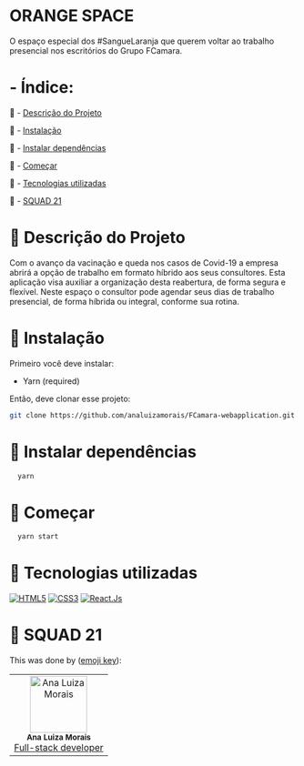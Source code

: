 # ORANGE SPACE

O espaço especial dos #SangueLaranja que querem voltar ao trabalho presencial nos escritórios do Grupo FCamara.


# - Índice:

<a name="ancor"></a>
:pushpin: - [Descrição do Projeto](#ancor1)

:pushpin: - [Instalação](#ancor2)

:pushpin: - [Instalar dependências](#ancor3)

:pushpin: - [Começar](#ancor4)

:pushpin: - [Tecnologias utilizadas](#ancor5)

:pushpin: - [SQUAD 21](#ancor6)

<a id="ancor1"></a>
# :speech_balloon: Descrição do Projeto

  Com o avanço da vacinação e queda nos casos de Covid-19 a empresa abrirá a opção de trabalho em formato híbrido aos seus consultores. Esta aplicação visa auxiliar a organização desta reabertura, de forma segura e flexível. Neste espaço o consultor pode agendar seus dias de trabalho presencial, de forma híbrida ou integral, conforme sua rotina.

<a id="ancor2"></a>
# :speech_balloon: Instalação

Primeiro você deve instalar:

- Yarn (required)

Então, deve clonar esse projeto:

```bash
git clone https://github.com/analuizamorais/FCamara-webapplication.git
```

<a id="ancor3"></a>
# :speech_balloon: Instalar dependências

```bash
  yarn
```

<a id="ancor4"></a>
# :speech_balloon: Começar

```bash
  yarn start
```

<a id="ancor5"></a>

# :speech_balloon: Tecnologias utilizadas

[![HTML5](https://img.shields.io/badge/Html-orange?style=for-the-badge&logo=Html5&logoColor=ffffff)](#)
[![CSS3](https://img.shields.io/badge/css-blue?style=for-the-badge&logo=Css3&logoColor=ffffff)](#)
[![React.Js](https://img.shields.io/badge/React.Js-blue?style=for-the-badge&logo=React&logoColor=ffffff)](#)

# :speech_balloon: SQUAD 21

This was done by ([emoji key](https://allcontributors.org/docs/en/emoji-key)):

<!-- ALL-CONTRIBUTORS-LIST:START - Do not remove or modify this section -->
<!-- prettier-ignore-start -->
<!-- markdownlint-disable -->
<table>
  <tr>
    <td align="center"><img src="https://avatars.githubusercontent.com/u/80929132?v=4" width="100px;" alt="Ana Luiza Morais"/><br /><sub><b>Ana Luiza Morais</b></sub></a><br /><a href="https://www.linkedin.com/in/analuizamorais/" title="LinkedIn">Full-stack developer</a></td>
  </tr>
</table>
